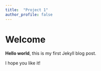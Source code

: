 ```yaml
---
title:  "Project 1"
author_profile: false
---
```


# Welcome

**Hello world**, this is my first Jekyll blog post.

I hope you like it!